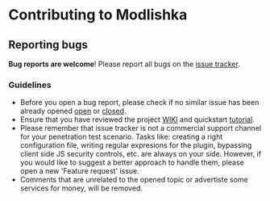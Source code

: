 # Contributing to Modlishka

## Reporting bugs

**Bug reports are welcome**!
Please report all bugs on the [issue tracker](https://github.com/drk1wi/Modlishka/issues).

### Guidelines
* Before you open a bug report, please check if no similar issue has been already opened [open](https://github.com/drk1wi/Modlishka/issues?utf8=%E2%9C%93&q=is%3Aissue+is%3Aopen) or [closed](https://github.com/drk1wi/Modlishka/issues?utf8=%E2%9C%93&q=is%3Aissue+is%3Aclosed). 
* Ensure that you have reviewed the project [WIKI](https://github.com/drk1wi/Modlishka/wiki) and quickstart [tutorial](https://github.com/drk1wi/Modlishka/wiki/Quickstart-tutorial).
* Please remember that issue tracker is not a commercial support channel for your penetration test scenario. Tasks like: creating a right configuration file, writing regular expresions for the plugin, bypassing client side JS security controls, etc. are always on your side. However, if you would like to suggest a better approach to handle them, please open a new 'Feature request' issue.
* Comments that are unrelated to the opened topic or advertiste some services for money, will be removed.

